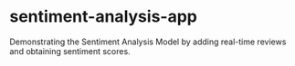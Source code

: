 # sentiment-analysis-app
Demonstrating the Sentiment Analysis Model by adding real-time reviews and obtaining sentiment scores.
